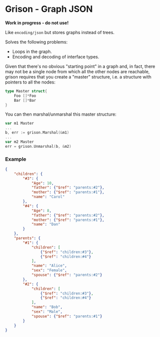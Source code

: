 # Grison - Graph JSON

**Work in progress - do not use!**

Like `encoding/json` but stores graphs instead of trees.

Solves the following problems:

* Loops in the graph.
* Encoding and decoding of interface types.

Given that there's no obvious "starting point" in a graph and, in fact,
there may not be a single node from which all the other nodes are reachable,
grison requires that you create a "master" structure, i.e. a structure
with pointers to all the nodes:

```go
type Master struct{
    Foo []*Foo
    Bar []*Bar
}
```

You can then marshal/unmarshal this master structure:

```go
var m1 Master
...
b, err := grison.Marshal(&m1)
...
var m2 Master
err = grison.Unmarshal(b, &m2)
```

### Example

```json
{
    "children": {
        "#3": {
            "Age": 10,
            "father": {"$ref": "parents:#2"},
            "mother": {"$ref": "parents:#1"},
            "name": "Carol"
        },
        "#4": {
            "Age": 8,
            "father": {"$ref": "parents:#2"},
            "mother": {"$ref": "parents:#1"},
            "name": "Dan"
        }
    },
    "parents": {
        "#1": {
            "children": [
                {"$ref": "children:#3"},
                {"$ref": "children:#4"}
            ],
            "name": "Alice",
            "sex": "Female",
            "spouse": {"$ref": "parents:#2"}
        },
        "#2": {
            "children": [
                {"$ref": "children:#3"},
                {"$ref": "children:#4"}
            ],
            "name": "Bob",
            "sex": "Male",
            "spouse": {"$ref": "parents:#1"}
        }
    }
}
```